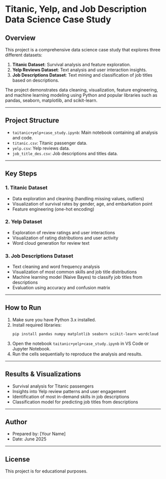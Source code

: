 # Titanic, Yelp, and Job Description Data Science Case Study

## Overview
This project is a comprehensive data science case study that explores three different datasets:

1. **Titanic Dataset**: Survival analysis and feature exploration.
2. **Yelp Reviews Dataset**: Text analysis and user interaction insights.
3. **Job Descriptions Dataset**: Text mining and classification of job titles based on descriptions.

The project demonstrates data cleaning, visualization, feature engineering, and machine learning modeling using Python and popular libraries such as pandas, seaborn, matplotlib, and scikit-learn.

---

## Project Structure
- `taitanic+yelp+case_study.ipynb`: Main notebook containing all analysis and code.
- `titanic.csv`: Titanic passenger data.
- `yelp.csv`: Yelp reviews data.
- `job_title_des.csv`: Job descriptions and titles data.

---

## Key Steps
### 1. Titanic Dataset
- Data exploration and cleaning (handling missing values, outliers)
- Visualization of survival rates by gender, age, and embarkation point
- Feature engineering (one-hot encoding)

### 2. Yelp Dataset
- Exploration of review ratings and user interactions
- Visualization of rating distributions and user activity
- Word cloud generation for review text

### 3. Job Descriptions Dataset
- Text cleaning and word frequency analysis
- Visualization of most common skills and job title distributions
- Machine learning model (Naive Bayes) to classify job titles from descriptions
- Evaluation using accuracy and confusion matrix

---

## How to Run
1. Make sure you have Python 3.x installed.
2. Install required libraries:
   ```bash
   pip install pandas numpy matplotlib seaborn scikit-learn wordcloud
   ```
3. Open the notebook `taitanic+yelp+case_study.ipynb` in VS Code or Jupyter Notebook.
4. Run the cells sequentially to reproduce the analysis and results.

---

## Results & Visualizations
- Survival analysis for Titanic passengers
- Insights into Yelp review patterns and user engagement
- Identification of most in-demand skills in job descriptions
- Classification model for predicting job titles from descriptions

---

## Author
- Prepared by: [Your Name]
- Date: June 2025

---

## License
This project is for educational purposes.
